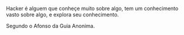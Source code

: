 Hacker é alguem que conheçe muito sobre algo, tem um conhecimento vasto sobre algo, e explora seu conhecimento.

Segundo o Afonso da Guia Anonima.


